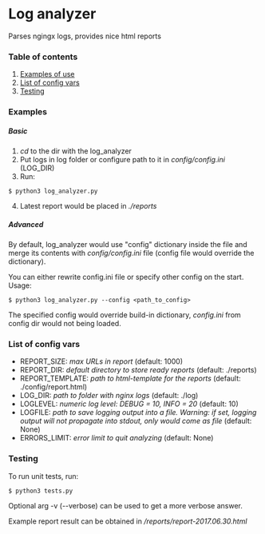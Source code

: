# Log analyzer

Parses ngingx logs, provides nice html reports

### Table of contents
1. [Examples of use](#examples)
2. [List of config vars](#list-of-config-vars)
3. [Testing](#testing)

### Examples

##### Basic

1. *cd* to the dir with the log_analyzer
2. Put logs in log folder or configure path to it in *config/config.ini* (LOG_DIR)
3. Run:

`$ python3 log_analyzer.py`

4. Latest report would be placed in *./reports*

##### Advanced

By default, log_analyzer would use "config" dictionary inside the file and merge its contents with *config/config.ini* file (config file would override the dictionary).

You can either rewrite config.ini file or specify other config on the start. Usage:

`$ python3 log_analyzer.py --config <path_to_config>`

The specified config would override build-in dictionary, *config.ini* from config dir would not being loaded.

### List of config vars

- REPORT_SIZE:      *max URLs in report* (default: 1000)
- REPORT_DIR:       *default directory to store ready reports* (default: ./reports)
- REPORT_TEMPLATE:  *path to html-template for the reports* (default: ./config/report.html)
- LOG_DIR:          *path to folder with nginx logs* (default: ./log)
- LOGLEVEL:         *numeric log level: DEBUG = 10, INFO = 20* (default: 10)
- LOGFILE:          *path to save logging output into a file. Warning: if set, logging output will not propagate into stdout, only would come as file* (default: None)
- ERRORS_LIMIT:     *error limit to quit analyzing* (default: None)

### Testing

To run unit tests, run:

`$ python3 tests.py`

Optional arg -v (--verbose) can be used to get a more verbose answer.

Example report result can be obtained in */reports/report-2017.06.30.html*
